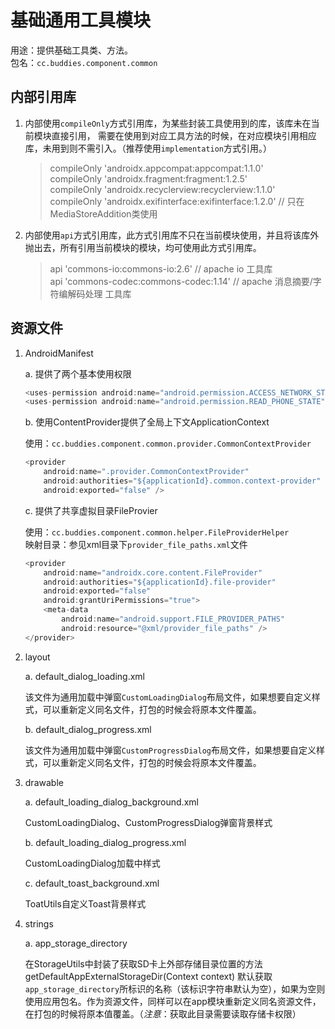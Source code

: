 # 基础通用工具模块

用途：提供基础工具类、方法。  
包名：`cc.buddies.component.common`

## 内部引用库

1. 内部使用`compileOnly`方式引用库，为某些封装工具使用到的库，该库未在当前模块直接引用，
需要在使用到对应工具方法的时候，在对应模块引用相应库，未用到则不需引入。（推荐使用`implementation`方式引用。）

    > compileOnly 'androidx.appcompat:appcompat:1.1.0'  
    > compileOnly 'androidx.fragment:fragment:1.2.5'  
    > compileOnly 'androidx.recyclerview:recyclerview:1.1.0'  
    > compileOnly 'androidx.exifinterface:exifinterface:1.2.0'  // 只在MediaStoreAddition类使用  

2. 内部使用`api`方式引用库，此方式引用库不只在当前模块使用，并且将该库外抛出去，所有引用当前模块的模块，均可使用此方式引用库。

    > api 'commons-io:commons-io:2.6'  // apache io 工具库  
    > api 'commons-codec:commons-codec:1.14'  // apache 消息摘要/字符编解码处理 工具库  

## 资源文件

1. AndroidManifest

    a. 提供了两个基本使用权限

    ```Java
    <uses-permission android:name="android.permission.ACCESS_NETWORK_STATE" />  
    <uses-permission android:name="android.permission.READ_PHONE_STATE" />  
    ```

    b. 使用ContentProvider提供了全局上下文ApplicationContext

    使用：`cc.buddies.component.common.provider.CommonContextProvider`

    ```Java
    <provider
        android:name=".provider.CommonContextProvider"
        android:authorities="${applicationId}.common.context-provider"
        android:exported="false" />
    ```

    c. 提供了共享虚拟目录FileProvier

    使用：`cc.buddies.component.common.helper.FileProviderHelper`  
    映射目录：参见xml目录下`provider_file_paths.xml`文件

    ```Java
    <provider
        android:name="androidx.core.content.FileProvider"
        android:authorities="${applicationId}.file-provider"
        android:exported="false"
        android:grantUriPermissions="true">
        <meta-data
            android:name="android.support.FILE_PROVIDER_PATHS"
            android:resource="@xml/provider_file_paths" />
    </provider>
    ```

2. layout

    a. default_dialog_loading.xml

    该文件为通用加载中弹窗`CustomLoadingDialog`布局文件，如果想要自定义样式，可以重新定义同名文件，打包的时候会将原本文件覆盖。

    b. default_dialog_progress.xml

    该文件为通用加载中弹窗`CustomProgressDialog`布局文件，如果想要自定义样式，可以重新定义同名文件，打包的时候会将原本文件覆盖。

3. drawable

    a. default_loading_dialog_background.xml

    CustomLoadingDialog、CustomProgressDialog弹窗背景样式

    b. default_loading_dialog_progress.xml

    CustomLoadingDialog加载中样式

    c. default_toast_background.xml

    ToatUtils自定义Toast背景样式

4. strings

    a. app_storage_directory

    在StorageUtils中封装了获取SD卡上外部存储目录位置的方法 getDefaultAppExternalStorageDir(Context context) 默认获取`app_storage_directory`所标识的名称（该标识字符串默认为空），如果为空则使用应用包名。作为资源文件，同样可以在app模块重新定义同名资源文件，在打包的时候将原本值覆盖。（*注意*：获取此目录需要读取存储卡权限）
